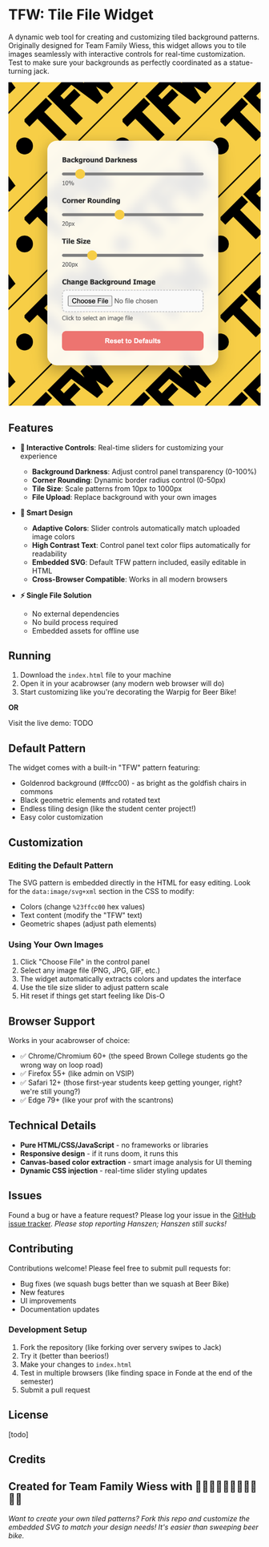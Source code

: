 # TFW: Tile File Widget

A dynamic web tool for creating and customizing tiled background patterns. Originally designed for Team Family Wiess, this widget allows you to tile images seamlessly with interactive controls for real-time customization. Test to make sure your backgrounds as perfectly coordinated as a statue-turning jack.

![TFW Widget Screenshot](screenshot.png)

## Features

- **🎨 Interactive Controls**: Real-time sliders for customizing your experience
  - **Background Darkness**: Adjust control panel transparency (0-100%)
  - **Corner Rounding**: Dynamic border radius control (0-50px)
  - **Tile Size**: Scale patterns from 10px to 1000px
  - **File Upload**: Replace background with your own images

- **🔧 Smart Design**
  - **Adaptive Colors**: Slider controls automatically match uploaded image colors
  - **High Contrast Text**: Control panel text color flips automatically for readability
  - **Embedded SVG**: Default TFW pattern included, easily editable in HTML
  - **Cross-Browser Compatible**: Works in all modern browsers

- **⚡ Single File Solution**
  - No external dependencies
  - No build process required
  - Embedded assets for offline use

## Running

1. Download the `index.html` file to your machine
2. Open it in your acabrowser (any modern web browser will do)
3. Start customizing like you're decorating the Warpig for Beer Bike!

**OR**

Visit the live demo: TODO

## Default Pattern

The widget comes with a built-in "TFW" pattern featuring:
- Goldenrod background (#ffcc00) - as bright as the goldfish chairs in commons
- Black geometric elements and rotated text
- Endless tiling design (like the student center project!)
- Easy color customization

## Customization

### Editing the Default Pattern
The SVG pattern is embedded directly in the HTML for easy editing. Look for the `data:image/svg+xml` section in the CSS to modify:
- Colors (change `%23ffcc00` hex values)
- Text content (modify the "TFW" text)
- Geometric shapes (adjust path elements)

### Using Your Own Images
1. Click "Choose File" in the control panel
2. Select any image file (PNG, JPG, GIF, etc.)
3. The widget automatically extracts colors and updates the interface
4. Use the tile size slider to adjust pattern scale
5. Hit reset if things get start feeling like Dis-O

## Browser Support

Works in your acabrowser of choice:
- ✅ Chrome/Chromium 60+ (the speed Brown College students go the wrong way on loop road)
- ✅ Firefox 55+ (like admin on VSIP)
- ✅ Safari 12+ (those first-year students keep getting younger, right? we're still young?)
- ✅ Edge 79+ (like your prof with the scantrons)

## Technical Details

- **Pure HTML/CSS/JavaScript** - no frameworks or libraries
- **Responsive design** - if it runs doom, it runs this
- **Canvas-based color extraction** - smart image analysis for UI theming
- **Dynamic CSS injection** - real-time slider styling updates

## Issues

Found a bug or have a feature request? Please log your issue in the [GitHub issue tracker](../../issues).
*Please stop reporting Hanszen; Hanszen still sucks!*

## Contributing

Contributions welcome! Please feel free to submit pull requests for:
- Bug fixes (we squash bugs better than we squash at Beer Bike)
- New features
- UI improvements
- Documentation updates

### Development Setup
1. Fork the repository (like forking over servery swipes to Jack)
2. Try it (better than beerios!)
3. Make your changes to `index.html`
4. Test in multiple browsers (like finding space in Fonde at the end of the semester)
5. Submit a pull request

## License

[todo]


## Credits

Created for Team Family Wiess with 💛🖤💛🖤💛🖤💛🖤💛🖤💛
---

*Want to create your own tiled patterns? Fork this repo and customize the embedded SVG to match your design needs! It's easier than sweeping beer bike.*

